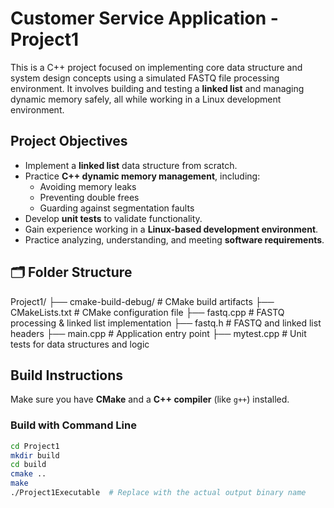 # Customer Service Application - Project1

This is a C++ project focused on implementing core data structure and system design concepts using a simulated FASTQ file processing environment. It involves building and testing a **linked list** and managing dynamic memory safely, all while working in a Linux development environment.

## Project Objectives

- Implement a **linked list** data structure from scratch.
- Practice **C++ dynamic memory management**, including:
  - Avoiding memory leaks
  - Preventing double frees
  - Guarding against segmentation faults
- Develop **unit tests** to validate functionality.
- Gain experience working in a **Linux-based development environment**.
- Practice analyzing, understanding, and meeting **software requirements**.

## 🗂 Folder Structure
Project1/
├── cmake-build-debug/ # CMake build artifacts
├── CMakeLists.txt # CMake configuration file
├── fastq.cpp # FASTQ processing & linked list implementation
├── fastq.h # FASTQ and linked list headers
├── main.cpp # Application entry point
├── mytest.cpp # Unit tests for data structures and logic


## Build Instructions

Make sure you have **CMake** and a **C++ compiler** (like `g++`) installed.

### Build with Command Line

```bash
cd Project1
mkdir build
cd build
cmake ..
make
./Project1Executable  # Replace with the actual output binary name




